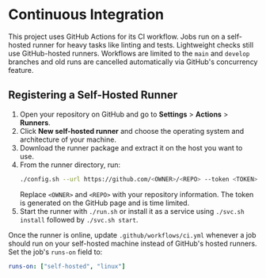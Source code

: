 # Continuous Integration

This project uses GitHub Actions for its CI workflow. Jobs run on a self-hosted
runner for heavy tasks like linting and tests. Lightweight checks still use
GitHub-hosted runners. Workflows are limited to the `main` and `develop`
branches and old runs are cancelled automatically via GitHub's concurrency
feature.

## Registering a Self-Hosted Runner

1. Open your repository on GitHub and go to **Settings** > **Actions** > **Runners**.
2. Click **New self-hosted runner** and choose the operating system and architecture of your machine.
3. Download the runner package and extract it on the host you want to use.
4. From the runner directory, run:
   ```bash
   ./config.sh --url https://github.com/<OWNER>/<REPO> --token <TOKEN>
   ```
   Replace `<OWNER>` and `<REPO>` with your repository information. The token is generated on the GitHub page and is time limited.
5. Start the runner with `./run.sh` or install it as a service using `./svc.sh install` followed by `./svc.sh start`.

Once the runner is online, update `.github/workflows/ci.yml` whenever a job should run on your self-hosted machine instead of GitHub's hosted runners. Set the job's `runs-on` field to:

```yaml
runs-on: ["self-hosted", "linux"]
```

